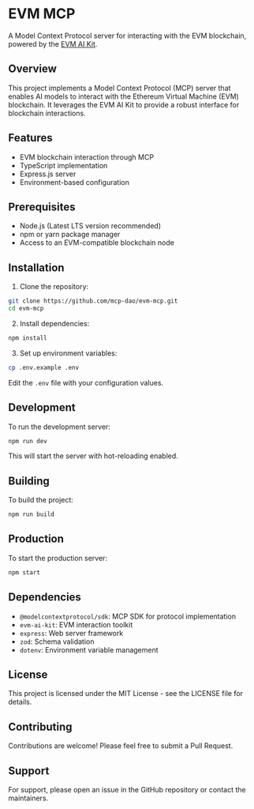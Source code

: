 # EVM MCP

A Model Context Protocol server for interacting with the EVM blockchain, powered by the [EVM AI Kit](https://github.com/mcp-dao/evm-agent-kit).

## Overview

This project implements a Model Context Protocol (MCP) server that enables AI models to interact with the Ethereum Virtual Machine (EVM) blockchain. It leverages the EVM AI Kit to provide a robust interface for blockchain interactions.

## Features

- EVM blockchain interaction through MCP
- TypeScript implementation
- Express.js server
- Environment-based configuration

## Prerequisites

- Node.js (Latest LTS version recommended)
- npm or yarn package manager
- Access to an EVM-compatible blockchain node

## Installation

1. Clone the repository:
```bash
git clone https://github.com/mcp-dao/evm-mcp.git
cd evm-mcp
```

2. Install dependencies:
```bash
npm install
```

3. Set up environment variables:
```bash
cp .env.example .env
```
Edit the `.env` file with your configuration values.

## Development

To run the development server:

```bash
npm run dev
```

This will start the server with hot-reloading enabled.

## Building

To build the project:

```bash
npm run build
```

## Production

To start the production server:

```bash
npm start
```

## Dependencies

- `@modelcontextprotocol/sdk`: MCP SDK for protocol implementation
- `evm-ai-kit`: EVM interaction toolkit
- `express`: Web server framework
- `zod`: Schema validation
- `dotenv`: Environment variable management

## License

This project is licensed under the MIT License - see the LICENSE file for details.

## Contributing

Contributions are welcome! Please feel free to submit a Pull Request.

## Support

For support, please open an issue in the GitHub repository or contact the maintainers.
